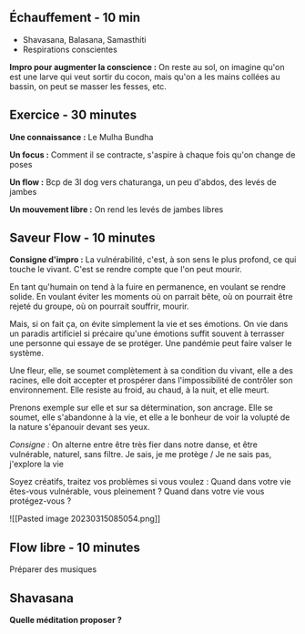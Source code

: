 ## Échauffement - 10 min
- Shavasana, Balasana, Samasthiti
- Respirations conscientes

**Impro pour augmenter la conscience :** On reste au sol, on imagine qu'on est une larve qui veut sortir du cocon, mais qu'on a les mains collées au bassin, on peut se masser les fesses, etc. 


## Exercice - 30 minutes
**Une connaissance :** Le Mulha Bundha

**Un focus :** Comment il se contracte, s'aspire à chaque fois qu'on change de poses

**Un flow :** Bcp de 3l dog vers chaturanga, un peu d'abdos, des levés de jambes 

**Un mouvement libre :** On rend les levés de jambes libres 


## Saveur Flow - 10 minutes
**Consigne d'impro :** La vulnérabilité, c'est, à son sens le plus profond, ce qui touche le vivant. C'est se rendre compte que l'on peut mourir. 

En tant qu'humain on tend à la fuire en permanence, en voulant se rendre solide. 
En voulant éviter les moments où on parrait bête, où on pourrait être rejeté du groupe, où on pourrait souffrir, mourir. 

Mais, si on fait ça, on évite simplement la vie et ses émotions.
On vie dans un paradis artificiel si précaire qu'une émotions suffit souvent à terrasser une personne qui essaye de se protéger. 
Une pandémie peut faire valser le système.

Une fleur, elle, se soumet complètement à sa condition du vivant, elle a des racines, elle doit accepter et prospérer dans l'impossibilité de contrôler son environnement. Elle resiste au froid, au chaud, à la nuit, et elle meurt.

Prenons exemple sur elle et sur sa détermination, son ancrage. Elle se soumet, elle s'abandonne à la vie, et elle a le bonheur de voir la volupté de la nature s'épanouir devant ses yeux. 

*Consigne :* 
On alterne entre être très fier dans notre danse, et être vulnérable, naturel, sans filtre. 
Je sais, je me protège / Je ne sais pas, j'explore la vie 

Soyez créatifs, traitez vos problèmes si vous voulez : Quand dans votre vie êtes-vous vulnérable, vous pleinement ? Quand dans votre vie vous protégez-vous ? 


![[Pasted image 20230315085054.png]]


## Flow libre - 10 minutes
Préparer des musiques 

## Shavasana 
**Quelle méditation proposer ?** 
